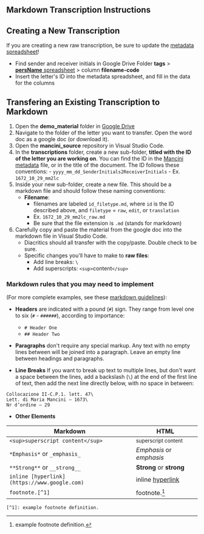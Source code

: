 ## Markdown Transcription Instructions

## Creating a New Transcription
If you are creating a new raw transcription, be sure to update the [metadata spreadsheet](https://docs.google.com/spreadsheets/d/1ve8mjVhXRjiXzofISLAPInTzww7tZuK9NUtxJyBvMNk/edit?usp=sharing)!
- Find sender and receiver initials in Google Drive Folder **tags** > [**persName** spreadsheet](https://docs.google.com/spreadsheets/d/1LAvt-O72kRdg07OP7rPGmpFmYtjBstf51lrXT5hL3vU/edit?usp=sharing) > column **filename-code**
- Insert the letter's ID into the metadata spreadsheet, and fill in the data for the columns


## Transfering an Existing Transcription to Markdown
1. Open the **demo_material** folder in [Google Drive](https://drive.google.com/drive/folders/1a-OmhVezrV3SK1xYITv-tBVST8cqOeHv?usp=sharing)
2. Navigate to the folder of the letter you want to transfer. Open the word doc as a google doc (or download it). 
3. Open the **mancini_source** repository in Visual Studio Code.
4. In the **transcriptions** folder, create a new sub-folder, **titled with the ID of the letter you are working on**. You can find the ID in the [Mancini metadata](https://docs.google.com/spreadsheets/d/1ve8mjVhXRjiXzofISLAPInTzww7tZuK9NUtxJyBvMNk/edit?usp=sharing) file, or in the title of the document. The ID follows these conventions:
        - `yyyy_mm_dd_SenderInitials2ReceiverInitials`
        - Ex. `1672_10_29_mm2lc`
5. Inside your new sub-folder, create a new file. This should be a markdown file and should follow these naming conventions:
	- **Filename**: 
		- filenames are labeled `id_filetype.md`, where `id` is the ID described above, and `filetype` = `raw`, `edit`, or `translation`
        - Ex. `1672_10_29_mm2lc_raw.md`
        - Be sure that the file extension is `.md` (stands for markdown)
6. Carefully copy and paste the material from the google doc into the markdown file in Visual Studio Code. 
    - Diacritics should all transfer with the copy/paste. Double check to be sure.
    - Specific changes you'll have to make to **raw files**:
		- Add line breaks: `\`
		- Add superscripts: `<sup>`content`</sup>`


### Markdown rules that you may need to implement 

(For more complete examples, see these [markdown guidelines](https://evanwill.github.io/write-md/content/2-markdown.html)):

- **Headers** are indicated with a pound (`#`) sign. They range from level one to six (`#` - `######`), according to importance:
    - `# Header One`
    - `## Header Two`

- **Paragraphs** don't require any special markup. Any text with no empty lines between will be joined into a paragraph. Leave an empty line between headings and paragraphs.

- **Line Breaks** If you want to break up text to multiple lines, but don't want a space between the lines, add a backslash (`\`) at the end of the first line of text, then add the next line directly below, with no space in between:
```
Collocazione II-C.P.1. lett. 47\
Lett. di Maria Mancini – 1673\
Nr d’ordine – 29
```

- **Other Elements**

| Markdown | HTML |
| --- | --- |
| `<sup>superscript content</sup>` | <sup>superscript content</sup>|
| `*Emphasis*` or `_emphasis_` | *Emphasis* or _emphasis_ |
| `**Strong**` or `__strong__` | **Strong** or __strong__ |
| `inline [hyperlink](https://www.google.com)` | inline [hyperlink](https://www.google.com) |
| `footnote.[^1]` | footnote.[^1] |

`[^1]: example footnote definition.`

[^1]: example footnote definition.


